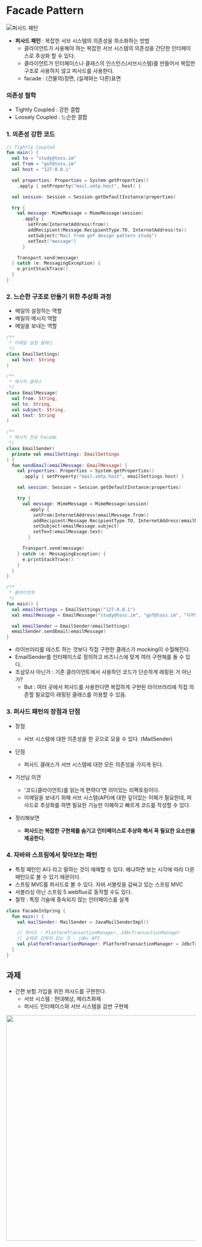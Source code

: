 # Facade Pattern

![퍼사드 패턴](./assets/facade_pattern.png)

- **퍼사드 패턴** : 복잡한 서브 시스템의 의존성을 최소화하는 방법
  - 클라이언트가 사용해야 하는 복잡한 서브 시스템의 의존성을 간단한 인터페이스로 추상화 할 수 있다.
  - 클라이언트가 인터페이스나 클래스의 인스턴스(서브시스템)를 만들어서 복잡한 구조로 사용하지 않고 퍼사드를 사용한다.
  - facade : (건물의)정면, (실제와는 다른)표면

### 의존성 철학
- Tightly Coupled : 강한 결합
- Loosely Coupled : 느슨한 결합

### 1. 의존성 강한 코드
```kotlin
// Tightly Coupled
fun main() {
  val to = "study@toss.im"
  val from = "gof@toss.im"
  val host = "127.0.0.1"

  val properties: Properties = System.getProperties()
    .apply { setProperty("mail.smtp.host", host) }

  val session: Session = Session.getDefaultInstance(properties)

  try {
    val message: MimeMessage = MimeMessage(session)
      .apply {
        setFrom(InternetAddress(from))
        addRecipient(Message.RecipientType.TO, InternetAddress(to))
        setSubject("Mail from gof design pattern study")
        setText("message")
      }

    Transport.send(message)
  } catch (e: MessagingException) {
    e.printStackTrace()
  }
}
```

### 2. 느슨한 구조로 만들기 위한 추상화 과정
- 메일의 설정하는 역할
- 메일의 메시지 역할
- 메일을 보내는 역할

```kotlin
/**
 * 이메일 설정 클래스
 */
class EmailSettings(
  val host: String
)

/**
 * 메시지 클래스
 */
class EmailMessage(
  val from: String,
  val to: String,
  val subject: String,
  val text: String
)

/**
 * 메시지 전송 Facade
 */
class EmailSender(
  private val emailSettings: EmailSettings
) {
  fun sendEmail(emailMessage: EmailMessage) {
    val properties: Properties = System.getProperties()
      .apply { setProperty("mail.smtp.host", emailSettings.host) }

    val session: Session = Session.getDefaultInstance(properties)

    try {
      val message: MimeMessage = MimeMessage(session)
        .apply {
          setFrom(InternetAddress(emailMessage.from))
          addRecipient(Message.RecipientType.TO, InternetAddress(emailMessage.to))
          setSubject(emailMessage.subject)
          setText(emailMessage.text)
        }

      Transport.send(message)
    } catch (e: MessagingException) {
      e.printStackTrace()
    }
  }
}

/**
 * 클라이언트
 */
fun main() {
  val emailSettings = EmailSettings("127.0.0.1")
  val emailMessage = EmailMessage("study@toss.im", "gof@toss.im", "디자인 패턴 스터디", "디자인 패턴 뿌수자!")

  val emailSender = EmailSender(emailSettings)
  emailSender.sendEmail(emailMessage)
}
```

- 라이브러리를 테스트 하는 것보다 직접 구현한 클래스가 mocking이 수월해진다.
- EmailSender를 인터페이스로 정의하고 비즈니스에 맞게 여러 구현체를 둘 수 있다.
- 조삼모사 아닌가 : 기존 클라이언트에서 사용하던 코드가 단순하게 래핑된 거 아닌가? 
  - But : 여러 곳에서 퍼사드를 사용한다면 복잡하게 구현된 라이브러리에 직접 의존할 필요없이 래핑된 클래스를 이용할 수 있음.

### 3. 퍼사드 패턴의 장점과 단점
- 장점
  - 서브 시스템에 대한 의존성을 한 곳으로 모을 수 있다. (MailSender)
- 단점
  - 퍼사드 클래스가 서브 시스템에 대한 모든 의존성을 가지게 된다.

- 기선님 의견
  - '코드(클라이언트)를 읽는게 편하다'면 의미있는 리팩토링이다.
  - 이메일을 보내기 위해 서브 시스템(API)에 대한 깊이있는 이해가 필요한데, 퍼사드로 추상화를 하면 필요한 기능만 이해하고 빠르게 코드를 작성할 수 있다.

- 정리해보면
  - **퍼사드는 복잡한 구현체를 숨기고 인터페이스로 추상화 해서 꼭 필요한 요소만을 제공한다.**

### 4. 자바와 스프링에서 찾아보는 패턴
- 특정 패턴인 A다 라고 말하는 것이 애매할 수 있다. 왜냐하면 보는 시각에 따라 다른 패턴으로 볼 수 있기 때문이다.
- 스프링 MVC를 퍼사드로 볼 수 있다. 자바 서블릿을 감싸고 있는 스프링 MVC
- 서블리싱 아닌 스프링 5 webflux로 동작할 수도 있다.
- 철학 : 특정 기술에 종속되지 않는 인터페이스를 설계

```kotlin
class FacadeInSpring {
  fun main() {
    val mailSender: MailSender = JavaMailSenderImpl()

    // 퍼사드 : PlatformTransactionManager, JdbcTransactionManager
    // 실제로 감춰져 있는 것 : jdbc API
    val platformTransactionManager: PlatformTransactionManager = JdbcTransactionManager()
  }
}
```

## 과제
- 간편 보험 가입을 위한 퍼사드를 구현한다.
  - 서브 시스템 : 현대해상, 메리츠화재
  - 퍼사드 인터페이스와 서브 시스템을 감싼 구현체  

<div align="center">
  <img width="600" src="./assets/homework.png" />
</div>
